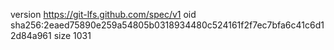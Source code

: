version https://git-lfs.github.com/spec/v1
oid sha256:2eaed75890e259a54805b0318934480c524161f2f7ec7bfa6c41c6d12d84a961
size 1031
